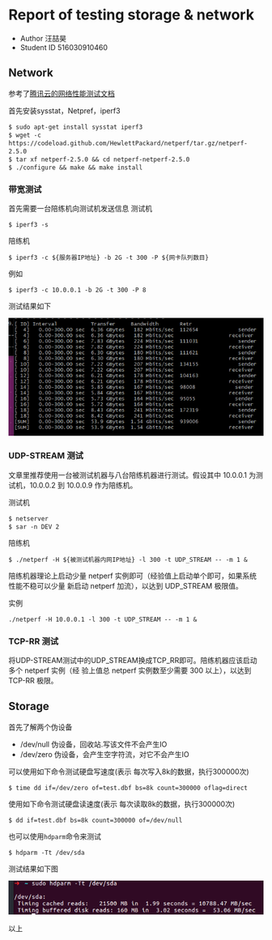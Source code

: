 # Report of testing storage & network
- Author 汪喆昊
- Student ID 516030910460

## Network
参考了[腾讯云的网络性能测试文档](https://cloud.tencent.com/document/product/213/11460)

首先安装sysstat，Netpref，iperf3
```shell
$ sudo apt-get install sysstat iperf3
$ wget -c https://codeload.github.com/HewlettPackard/netperf/tar.gz/netperf-2.5.0
$ tar xf netperf-2.5.0 && cd netperf-netperf-2.5.0
$ ./configure && make && make install
```
### 带宽测试
首先需要一台陪练机向测试机发送信息
测试机
```shell
$ iperf3 -s
```
陪练机
```shell
$ iperf3 -c ${服务器IP地址} -b 2G -t 300 -P ${网卡队列数目}
```
例如

    $ iperf3 -c 10.0.0.1 -b 2G -t 300 -P 8
测试结果如下

![iperf result](../image/kafka-01.png)

### UDP-STREAM 测试
文章里推荐使用一台被测试机器与八台陪练机器进行测试。假设其中 10.0.0.1 为测试机，10.0.0.2 到 10.0.0.9 作为陪练机。

测试机
```shell
$ netserver
$ sar -n DEV 2
```
陪练机
```shell
$ ./netperf -H ${被测试机器内网IP地址} -l 300 -t UDP_STREAM -- -m 1 &
```
陪练机器理论上启动少量 netperf 实例即可（经验值上启动单个即可，如果系统性能不稳可以少量
新启动 netperf 加流），以达到 UDP_STREAM 极限值。

实例

    ./netperf -H 10.0.0.1 -l 300 -t UDP_STREAM -- -m 1 &

### TCP-RR 测试
将UDP-STREAM测试中的UDP_STREAM换成TCP_RR即可。陪练机器应该启动多个 netperf 实例（经
验上值总 netperf 实例数至少需要 300 以上），以达到 TCP-RR 极限。

## Storage
首先了解两个伪设备
- /dev/null 伪设备，回收站.写该文件不会产生IO
- /dev/zero 伪设备，会产生空字符流，对它不会产生IO

可以使用如下命令测试硬盘写速度(表示 每次写入8k的数据，执行300000次)
```shell
$ time dd if=/dev/zero of=test.dbf bs=8k count=300000 oflag=direct
```
使用如下命令测试硬盘读速度(表示 每次读取8k的数据，执行300000次)
```shell
$ dd if=test.dbf bs=8k count=300000 of=/dev/null
```
也可以使用`hdparm`命令来测试
```shell
$ hdparm -Tt /dev/sda
```
测试结果如下图

![hdparm result](../image/kafka-00.png)

以上